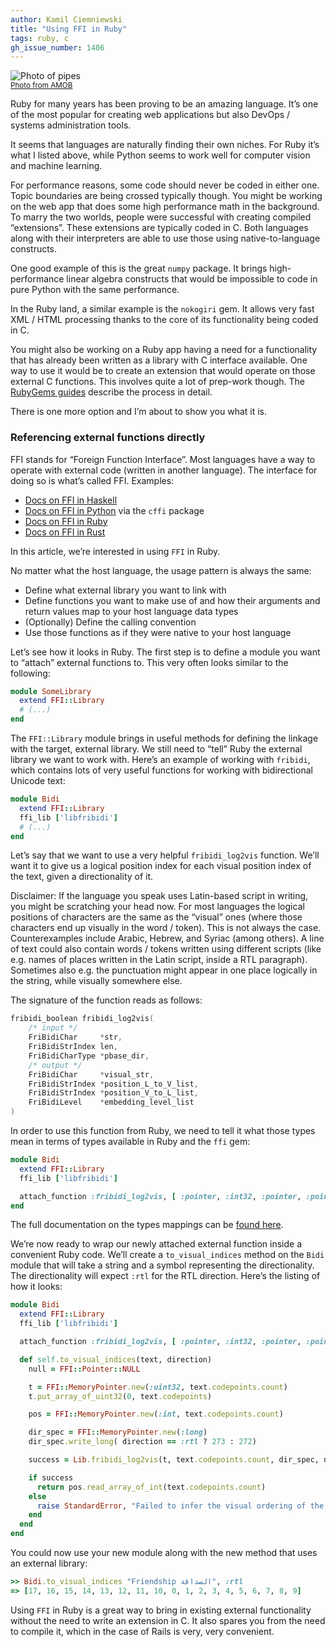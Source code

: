 ```yaml
---
author: Kamil Ciemniewski
title: "Using FFI in Ruby"
tags: ruby, c
gh_issue_number: 1406
---
```


<img src="/blog/2018/04/16/ffi-in-ruby/37496475781_1384a35df9_o-crop.jpg" alt="Photo of pipes" /><br />
<small>[Photo from AMOB](https://www.flickr.com/photos/amob_sa/37496475781)</small>

Ruby for many years has been proving to be an amazing language. It’s one of the most popular for creating web applications but also DevOps / systems administration tools.

It seems that languages are naturally finding their own niches. For Ruby it’s what I listed above, while Python seems to work well for computer vision and machine learning.

For performance reasons, some code should never be coded in either one. Topic boundaries are being crossed typically though. You might be working on the web app that does some high performance math in the background. To marry the two worlds, people were successful with creating compiled “extensions”. These extensions are typically coded in C. Both languages along with their interpreters are able to use those using native-to-language constructs.

One good example of this is the great `numpy` package. It brings high-performance linear algebra constructs that would be impossible to code in pure Python with the same performance.

In the Ruby land, a similar example is the `nokogiri` gem. It allows very fast XML / HTML processing thanks to the core of its functionality being coded in C.

You might also be working on a Ruby app having a need for a functionality that has already been written as a library with C interface available. One way to use it would be to create an extension that would operate on those external C functions. This involves quite a lot of prep-work though. The [RubyGems guides](http://guides.rubygems.org/gems-with-extensions/) describe the process in detail.

There is one more option and I’m about to show you what it is.

### Referencing external functions directly

FFI stands for “Foreign Function Interface”. Most languages have a way to operate with external code (written in another language). The interface for doing so is what’s called FFI. Examples:

* [Docs on FFI in Haskell](https://wiki.haskell.org/FFI_Introduction)
* [Docs on FFI in Python](https://cffi.readthedocs.io/en/latest/) via the `cffi` package
* [Docs on FFI in Ruby](https://github.com/ffi/ffi/wiki)
* [Docs on FFI in Rust](https://doc.rust-lang.org/book/ffi.html)

In this article, we’re interested in using `FFI` in Ruby.

No matter what the host language, the usage pattern is always the same:

* Define what external library you want to link with
* Define functions you want to make use of and how their arguments and return values map to your host language data types
* (Optionally) Define the calling convention
* Use those functions as if they were native to your host language

Let’s see how it looks in Ruby. The first step is to define a module you want to “attach” external functions to. This very often looks similar to the following:

```ruby
module SomeLibrary
  extend FFI::Library
  # (...)
end
```

The `FFI::Library` module brings in useful methods for defining the linkage with the target, external library. We still need to “tell” Ruby the external library we want to work with. Here’s an example of working with `fribidi`, which contains lots of very useful functions for working with bidirectional Unicode text:

```ruby
module Bidi
  extend FFI::Library
  ffi_lib ['libfribidi']
  # (...)
end
```

Let’s say that we want to use a very helpful `fribidi_log2vis` function. We’ll want it to give us a logical position index for each visual position index of the text, given a directionality of it.

Disclaimer:
If the language you speak uses Latin-based script in writing, you might be scratching your head now. For most languages the logical positions of characters are the same as the “visual” ones (where those characters end up visually in the word / token). This is not always the case. Counterexamples include Arabic, Hebrew, and Syriac (among others). A line of text could also contain words / tokens written using different scripts (like e.g. names of places written in the Latin script, inside a RTL paragraph). Sometimes also e.g. the punctuation might appear in one place logically in the string, while visually somewhere else.

The signature of the function reads as follows:

```c
fribidi_boolean fribidi_log2vis(
    /* input */
    FriBidiChar     *str,
    FriBidiStrIndex len,
    FriBidiCharType *pbase_dir,
    /* output */
    FriBidiChar     *visual_str,
    FriBidiStrIndex *position_L_to_V_list,
    FriBidiStrIndex *position_V_to_L_list,
    FriBidiLevel    *embedding_level_list
)
```

In order to use this function from Ruby, we need to tell it what those types mean in terms of types available in Ruby and the `ffi` gem:

```ruby
module Bidi
  extend FFI::Library
  ffi_lib ['libfribidi']

  attach_function :fribidi_log2vis, [ :pointer, :int32, :pointer, :pointer, :pointer, :pointer, :pointer ], :bool
end
```

The full documentation on the types mappings can be [found here](https://github.com/ffi/ffi/wiki/Types).

We’re now ready to wrap our newly attached external function inside a convenient Ruby code. We’ll create a `to_visual_indices` method on the `Bidi` module that will take a string and a symbol representing the directionality. The directionality will expect `:rtl` for the RTL direction. Here’s the listing of how it looks:

```ruby
module Bidi
  extend FFI::Library
  ffi_lib ['libfribidi']

  attach_function :fribidi_log2vis, [ :pointer, :int32, :pointer, :pointer, :pointer, :pointer, :pointer ], :bool

  def self.to_visual_indices(text, direction)
    null = FFI::Pointer::NULL

    t = FFI::MemoryPointer.new(:uint32, text.codepoints.count)
    t.put_array_of_uint32(0, text.codepoints)

    pos = FFI::MemoryPointer.new(:int, text.codepoints.count)

    dir_spec = FFI::MemoryPointer.new(:long)
    dir_spec.write_long( direction == :rtl ? 273 : 272)

    success = Lib.fribidi_log2vis(t, text.codepoints.count, dir_spec, null, null, pos, null)

    if success
      return pos.read_array_of_int(text.codepoints.count)
    else
      raise StandardError, "Failed to infer the visual ordering of the text"
    end
  end
end
```

You could now use your new module along with the new method that uses an external library:

```ruby
>> Bidi.to_visual_indices "Friendship الصداقة", :rtl
=> [17, 16, 15, 14, 13, 12, 11, 10, 0, 1, 2, 3, 4, 5, 6, 7, 8, 9]
```

Using `FFI` in Ruby is a great way to bring in existing external functionality without the need to write an extension in C. It also spares you from the need to compile it, which in the case of Rails is very, very convenient.

